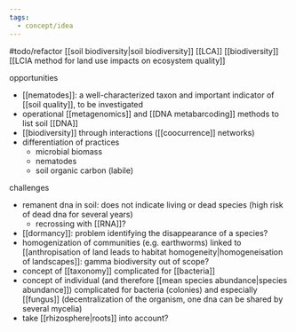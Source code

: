 ```yaml
---
tags:
  - concept/idea
---
```

#todo/refactor
[[soil biodiversity|soil biodiversity]] [[LCA]] [[biodiversity]] 
[[LCIA method for land use impacts on ecosystem quality]]

opportunities
- [[nematodes]]: a well-characterized taxon and important indicator of [[soil quality]], to be investigated
- operational [[metagenomics]] and [[DNA metabarcoding]] methods to list soil [[DNA]]
- [[biodiversity]] through interactions ([[coocurrence]] networks)
- differentiation of practices
	- microbial biomass
	- nematodes
	- soil organic carbon (labile)

challenges
- remanent dna in soil: does not indicate living or dead species (high risk of dead dna for several years)
	- recrossing with [[RNA]]?
- [[dormancy]]: problem identifying the disappearance of a species?
- homogenization of communities (e.g. earthworms) linked to [[anthropisation of land leads to habitat homogeneity|homogeneisation of landscapes]]: gamma biodiversity out of scope?
- concept of [[taxonomy]] complicated for [[bacteria]]
- concept of individual (and therefore [[mean species abundance|species abundance]]) complicated for bacteria (colonies) and especially [[fungus]] (decentralization of the organism, one dna can be shared by several mycelia)
- take [[rhizosphere|roots]] into account?